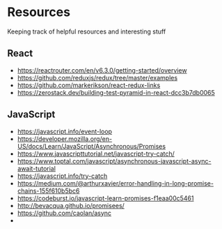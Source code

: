 # Resources
Keeping track of helpful resources and interesting stuff

## React
- https://reactrouter.com/en/v6.3.0/getting-started/overview
- https://github.com/reduxjs/redux/tree/master/examples
- https://github.com/markerikson/react-redux-links
- https://zerostack.dev/building-test-pyramid-in-react-dcc3b7db0065

## JavaScript
- https://javascript.info/event-loop
- https://developer.mozilla.org/en-US/docs/Learn/JavaScript/Asynchronous/Promises
- https://www.javascripttutorial.net/javascript-try-catch/
- https://www.toptal.com/javascript/asynchronous-javascript-async-await-tutorial
- https://javascript.info/try-catch
- https://medium.com/@arthurxavier/error-handling-in-long-promise-chains-155f610b5bc6
- https://codeburst.io/javascript-learn-promises-f1eaa00c5461
- http://bevacqua.github.io/promisees/
- https://github.com/caolan/async
- 
